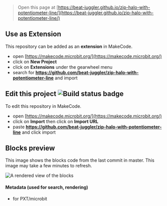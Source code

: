 
> Open this page at [https://beat-juggler.github.io/zip-halo-with-potentiometer-line/](https://beat-juggler.github.io/zip-halo-with-potentiometer-line/)

## Use as Extension

This repository can be added as an **extension** in MakeCode.

* open [https://makecode.microbit.org/](https://makecode.microbit.org/)
* click on **New Project**
* click on **Extensions** under the gearwheel menu
* search for **https://github.com/beat-juggler/zip-halo-with-potentiometer-line** and import

## Edit this project ![Build status badge](https://github.com/beat-juggler/zip-halo-with-potentiometer-line/workflows/MakeCode/badge.svg)

To edit this repository in MakeCode.

* open [https://makecode.microbit.org/](https://makecode.microbit.org/)
* click on **Import** then click on **Import URL**
* paste **https://github.com/beat-juggler/zip-halo-with-potentiometer-line** and click import

## Blocks preview

This image shows the blocks code from the last commit in master.
This image may take a few minutes to refresh.

![A rendered view of the blocks](https://github.com/beat-juggler/zip-halo-with-potentiometer-line/raw/master/.github/makecode/blocks.png)

#### Metadata (used for search, rendering)

* for PXT/microbit
<script src="https://makecode.com/gh-pages-embed.js"></script><script>makeCodeRender("{{ site.makecode.home_url }}", "{{ site.github.owner_name }}/{{ site.github.repository_name }}");</script>
